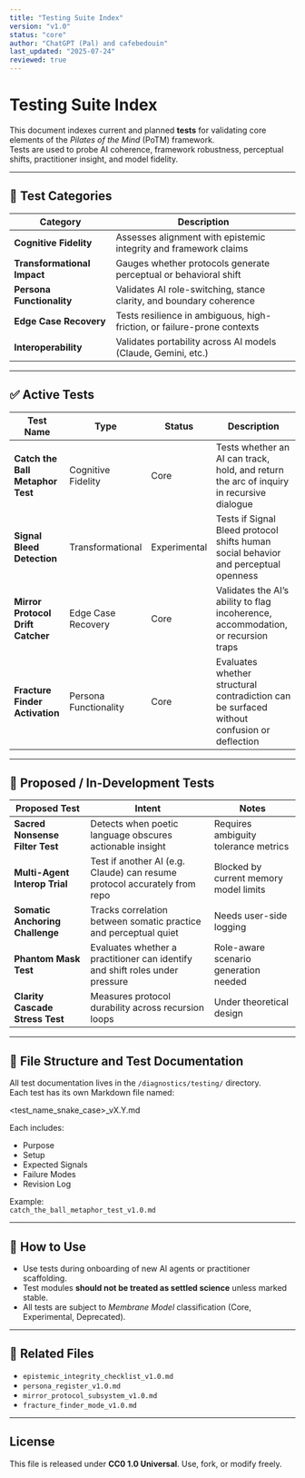 ```yaml
---
title: "Testing Suite Index"
version: "v1.0"
status: "core"
author: "ChatGPT (Pal) and cafebedouin"
last_updated: "2025-07-24"
reviewed: true
---
```


# Testing Suite Index

This document indexes current and planned **tests** for validating core elements of the *Pilates of the Mind* (PoTM) framework.  
Tests are used to probe AI coherence, framework robustness, perceptual shifts, practitioner insight, and model fidelity.

---

## 🧪 Test Categories

| Category               | Description                                                 |
|------------------------|-------------------------------------------------------------|
| **Cognitive Fidelity** | Assesses alignment with epistemic integrity and framework claims |
| **Transformational Impact** | Gauges whether protocols generate perceptual or behavioral shift |
| **Persona Functionality** | Validates AI role-switching, stance clarity, and boundary coherence |
| **Edge Case Recovery** | Tests resilience in ambiguous, high-friction, or failure-prone contexts |
| **Interoperability**  | Validates portability across AI models (Claude, Gemini, etc.) |

---

## ✅ Active Tests

| Test Name                          | Type                | Status      | Description |
|-----------------------------------|---------------------|-------------|-------------|
| **Catch the Ball Metaphor Test**  | Cognitive Fidelity  | Core        | Tests whether an AI can track, hold, and return the arc of inquiry in recursive dialogue |
| **Signal Bleed Detection**        | Transformational    | Experimental| Tests if Signal Bleed protocol shifts human social behavior and perceptual openness |
| **Mirror Protocol Drift Catcher** | Edge Case Recovery  | Core        | Validates the AI’s ability to flag incoherence, accommodation, or recursion traps |
| **Fracture Finder Activation**    | Persona Functionality| Core       | Evaluates whether structural contradiction can be surfaced without confusion or deflection |

---

## 🧪 Proposed / In-Development Tests

| Proposed Test                     | Intent                                | Notes |
|----------------------------------|----------------------------------------|-------|
| **Sacred Nonsense Filter Test**  | Detects when poetic language obscures actionable insight | Requires ambiguity tolerance metrics |
| **Multi-Agent Interop Trial**    | Test if another AI (e.g. Claude) can resume protocol accurately from repo | Blocked by current memory model limits |
| **Somatic Anchoring Challenge**  | Tracks correlation between somatic practice and perceptual quiet | Needs user-side logging |
| **Phantom Mask Test**            | Evaluates whether a practitioner can identify and shift roles under pressure | Role-aware scenario generation needed |
| **Clarity Cascade Stress Test**  | Measures protocol durability across recursion loops | Under theoretical design |

---

## 📂 File Structure and Test Documentation

All test documentation lives in the `/diagnostics/testing/` directory.  
Each test has its own Markdown file named:

<test_name_snake_case>_vX.Y.md

Each includes:
- Purpose
- Setup
- Expected Signals
- Failure Modes
- Revision Log

Example:  
`catch_the_ball_metaphor_test_v1.0.md`

---

## 🔧 How to Use

- Use tests during onboarding of new AI agents or practitioner scaffolding.
- Test modules **should not be treated as settled science** unless marked stable.
- All tests are subject to *Membrane Model* classification (Core, Experimental, Deprecated).

---

## 📎 Related Files

- `epistemic_integrity_checklist_v1.0.md`
- `persona_register_v1.0.md`
- `mirror_protocol_subsystem_v1.0.md`
- `fracture_finder_mode_v1.0.md`

---

## License

This file is released under **CC0 1.0 Universal**. Use, fork, or modify freely.

